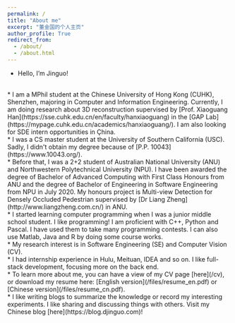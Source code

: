 ```yaml
---
permalink: /
title: "About me"
excerpt: "董金国的个人主页"
author_profile: True
redirect_from: 
  - /about/
  - /about.html
---
```


* Hello, I’m Jinguo!
<br>
* I am a MPhil student at the Chinese University of Hong Kong (CUHK), Shenzhen, majoring in Computer and Information Engineering. Currently, I am doing research about 3D reconstruction supervised by [Prof. Xiaoguang Han](https://sse.cuhk.edu.cn/en/faculty/hanxiaoguang) in the [GAP Lab](https://mypage.cuhk.edu.cn/academics/hanxiaoguang/). I am also looking for SDE intern opportunities in Çhina.
<br>
* I was a CS master student at the University of Southern California (USC). Sadly, I didn't obtain my degree because of [P.P. 10043](https://www.10043.org/).
<br>
* Before that, I was a 2+2 student of Australian National University (ANU) and Northwestern Polytechnical University (NPU). I have been awarded the degree of Bachelor of Advanced Computing with First Class Honours from ANU and the degree of Bachelor of Engineering in Software Engineering from NPU in July 2020. My honours project is Multi-view Detection for Densely Occluded Pedestrian supervised by [Dr Liang Zheng](http://www.liangzheng.com.cn/) in ANU.
<br>
* I started learning computer programming when I was a junior middle school student. I like programming! I am proficient with C++, Python and Pascal. I have used them to take many programming contests. I can also use Matlab, Java and R by doing some course works.
<br>
* My research interest is in Software Engineering (SE) and Computer Vision (CV). 
<br>
* I had internship experience in Hulu, Meituan, IDEA and so on. I like full-stack development, focusing more on the back end.
<br>
* To learn more about me, you can have a view of my CV page [here](/cv), or download my resume here: [English version](/files/resume_en.pdf) or [Chinese version](/files/resume_cn.pdf).
<br>
* I like writing blogs to summarize the knowledge or record my interesting experiments. I like sharing and discussing things with others. Visit my Chinese blog [here](https://blog.djinguo.com)!

